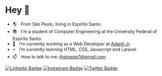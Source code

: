 # Hey 👋 

- 🌎  &nbsp; From São Paulo, living in Espírito Santo.
- 📚  &nbsp; I'm a student of Computer Engineering at the University Federal of Espírito Santo.
- 💼  &nbsp; I’m currently working as a Web Developer at [Adapti Jr](https://adapti.info/).                                                                          
- ⚡  &nbsp; I’m currently learning HTML, CSS, Javascript and Laravel
- 📫  &nbsp; How to talk to me: <i>thainaga7@gmail.com</i>  
      
[![Linkedin Badge](https://img.shields.io/badge/-LinkedIn-blue?style=flat-square&logo=Linkedin&logoColor=white&link=https://www.linkedin.com/in/thaina-gomes-b373a2191/)](https://www.linkedin.com/in/thaina-gomes-b373a2191/) [![Instagram Badge](https://img.shields.io/badge/-Instagram-violet?style=flat-square&logo=Instagram&logoColor=white&link=https://www.instagram.com/thaina.gomes1/)](https://www.instagram.com/thaina.gomes1/) [![Twitter Badge](https://img.shields.io/badge/-Twitter-00acee?style=flat-square&labelColor=00acee&logo=twitter&logoColor=white&link=https://twitter.com/thainagx/)](https://twitter.com/thainagx/)
